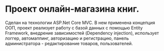 # Проект онлайн-магазина книг.
Сделан на технологии ASP.Net Core MVC. В нем применена концепция ООП, проект реализует работу с базой данных с помощью Entity Framework, внедрение зависимостей (Dependency injection), использует логгер, автомаппинг, авторизацию и регистрацию, панель администратора - редактирование товаров, пользователей.
